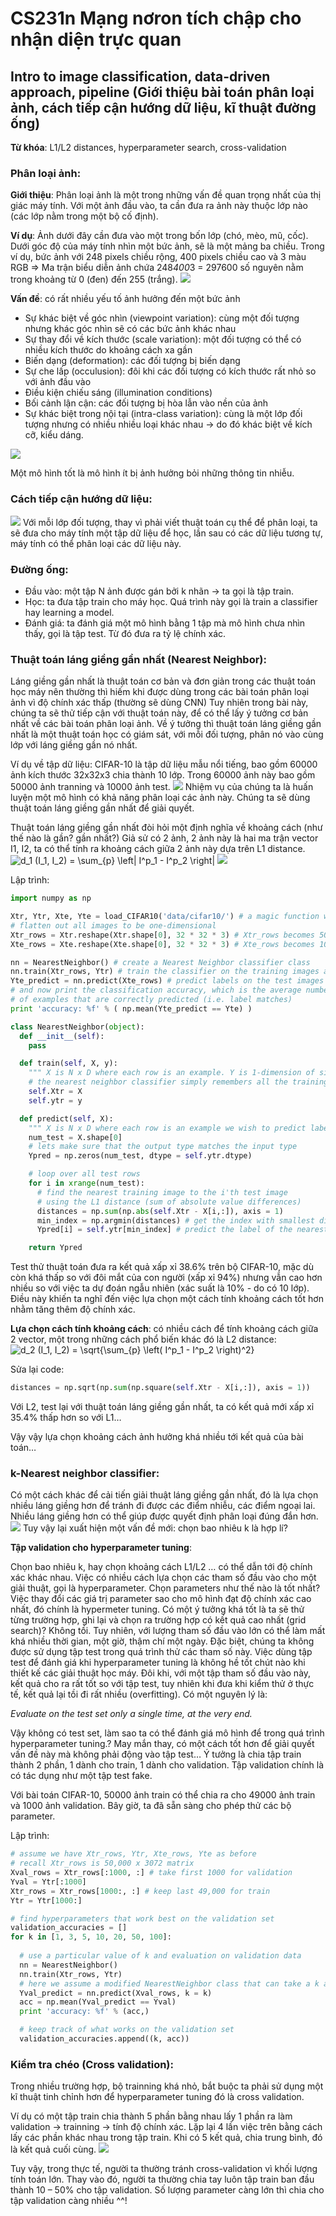 # CS231n Mạng nơron tích chập cho nhận diện trực quan
## Intro to image classification, data-driven approach, pipeline (Giới thiệu bài toán phân loại ảnh, cách tiếp cận hướng dữ liệu, kĩ thuật đường ống)

**Từ khóa**: L1/L2 distances, hyperparameter search, cross-validation
### Phân loại ảnh:
**Giới thiệu**: Phân loại ảnh là một trong những vấn đề quan trọng nhất của thị giác máy tính. Với một ảnh đầu vào, ta cần đưa ra ảnh này thuộc lớp nào (các lớp nằm trong một bộ cố định).

**Ví dụ**: Ảnh dưới đây cần đưa vào một trong bốn lớp (chó, mèo, mũ, cốc). Dưới góc độ của máy tính nhìn một bức ảnh, sẽ là một mảng ba chiều. Trong ví dụ, bức ảnh với 248 pixels chiều rộng, 400 pixels chiều cao và 3 màu RGB => Ma trận biểu diễn ảnh chứa 248*400*3 = 297600 số nguyên nằm trong khoảng từ 0 (đen) đến 255 (trắng).
  <img src="/assets/classify.png">

**Vấn đề**: có rất nhiều yếu tố ảnh hưởng đến một bức ảnh
  + Sự khác biệt về góc nhìn (viewpoint variation): cùng một đối tượng nhưng khác góc nhìn sẽ có các bức ảnh khác nhau
  + Sự thay đổi về kích thước (scale variation): một đối tượng có thể có nhiều kích thước do khoảng cách xa gần
  + Biến dạng (deformation): các đối tượng bị biến dạng
  + Sự che lấp (occulusion): đôi khi các đối tượng có kích thước rất nhỏ so với ảnh đầu vào
  + Điều kiện chiếu sáng (illumination conditions)
  + Bối cảnh lận cận: các đối tượng bị hòa lẫn vào nền của ảnh
  + Sự khác biệt trong nội tại (intra-class variation): cùng là một lớp đối tượng nhưng có nhiều nhiều loại khác nhau → do đó khác biệt về kích cỡ, kiểu dáng.
  <img src="/assets/challenges.jpeg">

Một mô hình tốt là mô hình ít bị ảnh hưởng bỏi những thông tin nhiễu.

### Cách tiếp cận hướng dữ liệu: 
<img src="/assets/trainset.jpg">
Với mỗi lớp đối tượng, thay vì phải viết thuật toán cụ thể để phân loại, ta sẽ đưa cho máy tính một tập dữ liệu để học, lần sau có các dữ liệu tương tự, máy tính có thể phân loại các dữ liệu này.

### Đường ống: 
  + Đầu vào: một tập N ảnh được gán bởi k nhãn → ta gọi là tập train.
  + Học: ta đưa tập train cho máy học. Quá trình này gọi là train a classifier hay learning a model.
  + Đánh giá: ta đánh giá một mô hình bằng 1 tập mà mô hình chưa nhìn thấy, gọi là tập test. Từ đó đưa ra tỷ lệ chính xác.

### Thuật toán láng giềng gần nhất (Nearest Neighbor):
Láng giềng gần nhất là thuật toán cơ bản và đơn giản trong các thuật toán học máy nên thường thì hiếm khi được dùng trong các bài toán phân loại ảnh vì độ chính xác thấp (thường sẽ dùng CNN) Tuy nhiên trong bài này, chúng ta sẽ thử tiếp cận với thuật toán này, để có thể lấy ý tưởng cơ bản nhất về các bài toán phân loại ảnh.
Về ý tưởng thì thuật toán láng giềng gần nhất là một thuật toán học có giám sát, với mỗi đối tượng, phân nó vào cùng lớp với láng giềng gần nó nhất. 

Ví dụ về tập dữ liệu: CIFAR-10 là tập dữ liệu mẫu nổi tiếng, bao gồm 60000 ảnh kích thước 32x32x3 chia thành 10 lớp. Trong 60000 ảnh này bao gồm 50000 ảnh tranning và 10000 ảnh test.
<img src="/assets/nn.jpg">
Nhiệm vụ của chúng ta là huấn luyện một mô hình có khả năng phân loại các ảnh này. Chúng ta sẽ dùng thuật toán láng giềng gần nhất để giải quyết.

Thuật toán láng giềng gần nhất đòi hỏi một định nghĩa về khoảng cách (như thế nào là gần? gần nhất?) Giả sử có 2 ảnh, 2 ảnh này là hai ma trận vector I1, I2, ta có thể tính ra khoảng cách giữa 2 ảnh này dựa trên L1 distance.
<img src="https://latex.codecogs.com/gif.latex?d_1&space;(I_1,&space;I_2)&space;=&space;\sum_{p}&space;\left|&space;I^p_1&space;-&space;I^p_2&space;\right|" title="d_1 (I_1, I_2) = \sum_{p} \left| I^p_1 - I^p_2 \right|" />
<img src="/assets/nneg.jpeg">

Lập trình:

```python
import numpy as np

Xtr, Ytr, Xte, Yte = load_CIFAR10('data/cifar10/') # a magic function we provide
# flatten out all images to be one-dimensional
Xtr_rows = Xtr.reshape(Xtr.shape[0], 32 * 32 * 3) # Xtr_rows becomes 50000 x 3072
Xte_rows = Xte.reshape(Xte.shape[0], 32 * 32 * 3) # Xte_rows becomes 10000 x 3072

nn = NearestNeighbor() # create a Nearest Neighbor classifier class
nn.train(Xtr_rows, Ytr) # train the classifier on the training images and labels
Yte_predict = nn.predict(Xte_rows) # predict labels on the test images
# and now print the classification accuracy, which is the average number
# of examples that are correctly predicted (i.e. label matches)
print 'accuracy: %f' % ( np.mean(Yte_predict == Yte) )

class NearestNeighbor(object):
  def __init__(self):
    pass

  def train(self, X, y):
    """ X is N x D where each row is an example. Y is 1-dimension of size N """
    # the nearest neighbor classifier simply remembers all the training data
    self.Xtr = X
    self.ytr = y

  def predict(self, X):
    """ X is N x D where each row is an example we wish to predict label for """
    num_test = X.shape[0]
    # lets make sure that the output type matches the input type
    Ypred = np.zeros(num_test, dtype = self.ytr.dtype)

    # loop over all test rows
    for i in xrange(num_test):
      # find the nearest training image to the i'th test image
      # using the L1 distance (sum of absolute value differences)
      distances = np.sum(np.abs(self.Xtr - X[i,:]), axis = 1)
      min_index = np.argmin(distances) # get the index with smallest distance
      Ypred[i] = self.ytr[min_index] # predict the label of the nearest example

    return Ypred
```
Test thử thuật toán đưa ra kết quả xấp xỉ 38.6% trên bộ CIFAR-10, mặc dù còn khá thấp so với đôi mắt của con người (xấp xỉ 94%) nhưng vẫn cao hơn nhiều so với việc ta dự đoán ngẫu nhiên (xác suất là 10% - do có 10 lớp). Điều này khiến ta nghĩ đến việc lựa chọn một cách tính khoảng cách tốt hơn nhằm tăng thêm độ chính xác.

**Lựa chọn cách tính khoảng cách**: có nhiều cách để tính khoảng cách giữa 2 vector, một trong những cách phổ biến khác đó là L2 distance:
<img src="https://latex.codecogs.com/gif.latex?d_2&space;(I_1,&space;I_2)&space;=&space;\sqrt{\sum_{p}&space;\left(&space;I^p_1&space;-&space;I^p_2&space;\right)^2}" title="d_2 (I_1, I_2) = \sqrt{\sum_{p} \left( I^p_1 - I^p_2 \right)^2}" />

Sửa lại code:
```python
distances = np.sqrt(np.sum(np.square(self.Xtr - X[i,:]), axis = 1))
```

Với L2, test lại với thuật toán láng giềng gần nhất, ta có kết quả mới xấp xỉ 35.4% thấp hơn so với L1… 

Vậy vậy lựa chọn khoảng cách ảnh hưởng khá nhiều tới kết quả của bài toán…

### k-Nearest neighbor classifier:
Có một cách khác để cải tiến giải thuật láng giềng gần nhất, đó là lựa chọn nhiều láng giềng hơn để 
tránh đi được các điểm nhiễu, các điểm ngoại lai.  Nhiều láng giềng hơn có thể giúp được quyết định phân loại đúng đắn hơn.
<img src="/assets/knn.jpeg">
Tuy vậy lại xuất hiện một vấn đề mới: chọn bao nhiêu k là hợp lí?

**Tập validation cho hyperparameter tuning**:

Chọn bao nhiêu k, hay chọn khoảng cách L1/L2 … có thể dẫn tới độ chính xác khác nhau. Việc có nhiều cách lựa chọn các tham số đầu vào cho một giải thuật, gọi là hyperparameter. Chọn parameters như thế nào là tốt nhất? Việc thay đổi các giá trị parameter sao cho mô hình đạt độ chính xác cao nhất, đó chính là hypermeter tuning.
Có một ý tưởng khá tốt là ta sẽ thử từng trường hợp, ghi lại và chọn ra trường hợp có kết quả cao nhất (grid search)? Không tồi. Tuy nhiên, với lượng tham số đầu vào lớn có thể làm mất khá nhiều thời gian, một giờ, thậm chí một ngày. 
Đặc biệt, chúng ta không được sử dụng tập test trong quá trình thử các tham số này. Việc dùng tập test để đánh giá khi hyperparameter tuning là không hề tốt chút nào khi thiết kế các giải thuật học máy. Đôi khi, với một tập tham số đầu vào này, kết quả cho ra rất tốt so với tập test, tuy nhiên khi đưa khi kiểm thử ở thực tế, kết quả lại tồi đi rất nhiều (overfitting). Có một nguyên lý là:

*Evaluate on the test set only a single time, at the very end.*

Vậy không có test set, làm sao ta có thể đánh giá mô hình để trong quá trình hyperparameter tuning.? May mắn thay, có một cách tốt hơn để giải quyết vấn đề này mà không phải động vào tập test…
Ý tưởng là chia tập train thành 2 phần, 1 dành cho train, 1 dành cho validation. Tập validation chính là có tác dụng như một tập test fake.

Với bài toán CIFAR-10, 50000 ảnh train có thể chia ra cho 49000 ảnh train và 1000 ảnh validation. Bây giờ, ta đã sẵn sàng cho phép thử các bộ parameter.

Lập trình:
```python
# assume we have Xtr_rows, Ytr, Xte_rows, Yte as before
# recall Xtr_rows is 50,000 x 3072 matrix
Xval_rows = Xtr_rows[:1000, :] # take first 1000 for validation
Yval = Ytr[:1000]
Xtr_rows = Xtr_rows[1000:, :] # keep last 49,000 for train
Ytr = Ytr[1000:]

# find hyperparameters that work best on the validation set
validation_accuracies = []
for k in [1, 3, 5, 10, 20, 50, 100]:
  
  # use a particular value of k and evaluation on validation data
  nn = NearestNeighbor()
  nn.train(Xtr_rows, Ytr)
  # here we assume a modified NearestNeighbor class that can take a k as input
  Yval_predict = nn.predict(Xval_rows, k = k)
  acc = np.mean(Yval_predict == Yval)
  print 'accuracy: %f' % (acc,)

  # keep track of what works on the validation set
  validation_accuracies.append((k, acc))
```

### Kiểm tra chéo (Cross validation):

Trong nhiều trường hợp, bộ trainning khá nhỏ, bắt buộc ta phải sử dụng một kĩ thuật tinh chỉnh hơn để hyperparameter tuning đó là cross validation.

Ví dụ có một tập train chia thành 5 phần bằng nhau lấy 1 phần ra làm validation → trainning → tính độ chính xác. Lặp lại 4 lần việc trên bằng cách lấy các phần khác nhau trong tập train. Khi có 5 kết quả, chia trung bình, đó là kết quả cuối cùng. 
<img src="/assets/crossval.jpeg">

Tuy vậy, trong thực tế, người ta thường tránh cross-validation vì khối lượng tính toán lớn. Thay vào đó, người ta thường chia tay luôn tập train ban đầu thành 10 – 50% cho tập validation. Số lượng parameter càng lớn thì chia cho tập validation càng nhiều ^^!
